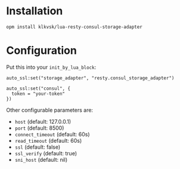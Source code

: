 # Installation

    opm install klkvsk/lua-resty-consul-storage-adapter
    
# Configuration

Put this into your `init_by_lua_block`:

    auto_ssl:set("storage_adapter", "resty.consul_storage_adapter")
    
    auto_ssl:set("consul", {
      token = "your-token"
    })
    
Other configurable parameters are:

- `host` (default: 127.0.0.1)
- `port` (default: 8500)
- `connect_timeout` (default: 60s)
- `read_timeout` (default: 60s)   
- `ssl` (default: false)            
- `ssl_verify` (default: true)     
- `sni_host` (default: nil)       

